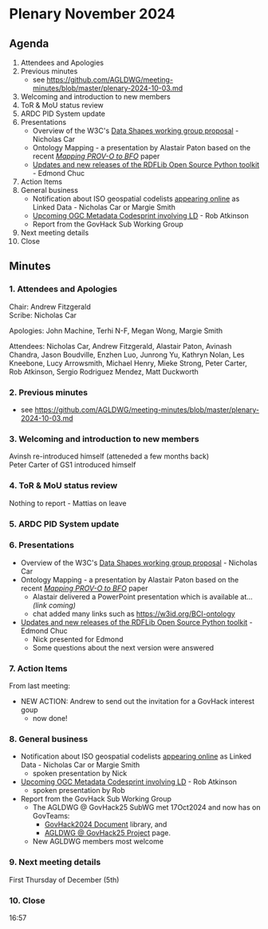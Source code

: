 # Plenary November 2024

## Agenda

1. Attendees and Apologies
2. Previous minutes
   * see https://github.com/AGLDWG/meeting-minutes/blob/master/plenary-2024-10-03.md
3. Welcoming and introduction to new members
4. ToR & MoU status review
5. ARDC PID System update
6. Presentations
     * Overview of the W3C's [Data Shapes working group proposal](https://w3c.github.io/shacl/charter-1.2/shacl-wg.html) - Nicholas Car
     * Ontology Mapping - a presentation by Alastair Paton based on the recent [_Mapping PROV-O to BFO_](https://www.arxiv.org/abs/2408.03866) paper
     * [Updates and new releases of the RDFLib Open Source Python toolkit](https://github.com/RDFLib/rdflib/releases/) - Edmond Chuc     
8. Action Items
9. General business
    * Notification about ISO geospatial codelists [appearing online](http://defs-dev.opengis.net/prez-hosted/catalogs/tc211:) as Linked Data - Nicholas Car or Margie Smith
    * [Upcoming OGC Metadata Codesprint involving LD](https://www.ogc.org/ogc-events/the-november-2024-ogc-metadata-code-sprint/) - Rob Atkinson
    * Report from the GovHack Sub Working Group
10. Next meeting details
11. Close

## Minutes

### 1. Attendees and Apologies

Chair: Andrew Fitzgerald  
Scribe: Nicholas Car  

Apologies: John Machine, Terhi N-F, Megan Wong, Margie Smith

Attendees: Nicholas Car, Andrew Fitzgerald, Alastair Paton, Avinash Chandra, Jason Boudville, Enzhen Luo, Junrong Yu, Kathryn Nolan, Les Kneebone, Lucy Arrowsmith, Michael Henry, Mieke Strong, Peter Carter, Rob Atkinson, Sergio Rodriguez Mendez, Matt Duckworth

### 2. Previous minutes

* see https://github.com/AGLDWG/meeting-minutes/blob/master/plenary-2024-10-03.md
     
### 3. Welcoming and introduction to new members

Avinsh re-introduced himself (atteneded a few months back)  
Peter Carter of GS1 introduced himself  

### 4. ToR & MoU status review

Nothing to report - Mattias on leave


### 5. ARDC PID System update


### 6. Presentations

* Overview of the W3C's [Data Shapes working group proposal](https://w3c.github.io/shacl/charter-1.2/shacl-wg.html) - Nicholas Car
* Ontology Mapping - a presentation by Alastair Paton based on the recent [_Mapping PROV-O to BFO_](https://www.arxiv.org/abs/2408.03866) paper
    * Alastair delivered a PowerPoint presentation which is available at... _(link coming)_
    * chat added many links such as https://w3id.org/BCI-ontology
* [Updates and new releases of the RDFLib Open Source Python toolkit](https://github.com/RDFLib/rdflib/releases/) - Edmond Chuc
    * Nick presented for Edmond
    * Some questions about the next version were answered

### 7. Action Items

From last meeting:

* NEW ACTION: Andrew to send out the invitation for a GovHack interest goup
    * now done!

### 8. General business

* Notification about ISO geospatial codelists [appearing online](http://defs-dev.opengis.net/prez-hosted/catalogs/tc211:) as Linked Data - Nicholas Car or Margie Smith
    * spoken presentation by Nick
* [Upcoming OGC Metadata Codesprint involving LD](https://www.ogc.org/ogc-events/the-november-2024-ogc-metadata-code-sprint/) - Rob Atkinson
    * spoken presentation by Rob
* Report from the GovHack Sub Working Group
    * The AGLDWG @ GovHack25 SubWG met 17Oct2024 and now has on GovTeams:
        * [GovHack2024 Document](https://govteams.sharepoint.com/sites/agldwg/GovHack2024/Forms/AllItems.aspx) library, and
        * [AGLDWG @ GovHack25 Project](https://govteams.sharepoint.com/sites/agldwg/_layouts/15/Planner.aspx?groupId=28b0c03a-4ede-4222-859a-010c48e4d6da&planId=I8UIX1-EeUOjmzhGmnXFZcgAHcfm) page.
    * New AGLDWG members most welcome


### 9. Next meeting details

First Thursday of December (5th)

### 10. Close

16:57

